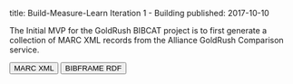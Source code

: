 title: Build-Measure-Learn Iteration 1 - Building 
published: 2017-10-10

The Initial MVP for the GoldRush BIBCAT project is to first generate a 
collection of MARC XML records from the Alliance GoldRush Comparison 
service.

<button type="button" class="btn btn-primary" data-toggle="modal" data-target="#bml-1-marc-xml-dialog">MARC XML</button>
<button type="button" class="btn btn-success" data-toggle="modal" data-target="#bml-1-bf-rdf-dialog">BIBFRAME RDF</button>
